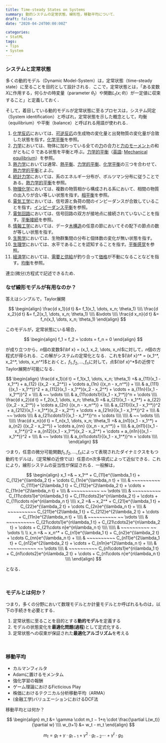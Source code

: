 ```yaml
---
title: Time-steady States on Systems 
summary: 動的システムの定常状態，線形性，移動平均について．
draft: false
date: "2020-04-24T00:00:00Z"

categories:
- StatML
tags:
- Tips
- System
---
```


### システムと定常状態

多くの動的モデル（Dynamic Model-System）は，定常状態（time-steady state）に至ることを目的として設計される．ここで，定常状態とは，「ある変数$X$に作用する，何らかの時変量（parameter $\theta_t$）や関数$L_t(x; \theta)$）が一定値に収束すること」と定義しておく．

そして，着目している動的モデルが定常状態に至るプロセスは，システム同定（System identification）と呼ばれ，定常状態を示した概念として，均衡（equilibrium）や平衡（balance）と呼ばれる用語が使われる．


1. [化学反応](https://ja.wikipedia.org/wiki/化学反応)においては、[可逆反応](https://ja.wikipedia.org/wiki/可逆反応)の生成物の変化量と出発物質の変化量が合致した状態を指す。[化学平衡](https://ja.wikipedia.org/wiki/化学平衡)を参照。
2. [力学](https://ja.wikipedia.org/wiki/力学)においては、物体に加わっている全ての[力](https://ja.wikipedia.org/wiki/力_(物理学))の合力と[力のモーメント](https://ja.wikipedia.org/wiki/力のモーメント)の和がともに 0 である状態を平衡と呼ぶ。[力学的平衡](https://ja.wikipedia.org/w/index.php?title=力学的平衡&action=edit&redlink=1)（[英語](https://ja.wikipedia.org/wiki/英語): [Mechanical equilibrium](https://en.wikipedia.org/wiki/Mechanical_equilibrium)）を参照。
3. [熱力学](https://ja.wikipedia.org/wiki/熱力学)においては通常、[熱平衡](https://ja.wikipedia.org/wiki/熱平衡)、[力学的平衡](https://ja.wikipedia.org/wiki/熱力学的平衡)、[化学平衡](https://ja.wikipedia.org/wiki/化学平衡)の三つを合わせて、[熱力学的平衡](https://ja.wikipedia.org/wiki/熱力学的平衡)とよぶ。
4. [統計力学](https://ja.wikipedia.org/wiki/統計力学)においては、系のエネルギー分布が、ボルツマン分布に従うことである。[熱力学的平衡](https://ja.wikipedia.org/wiki/熱力学的平衡)を参照。
5. [物理化学](https://ja.wikipedia.org/wiki/物理化学)においては、複数の物質相から構成される系において、相間の物質の出入りが合い等しい状態を指す。[相平衡](https://ja.wikipedia.org/wiki/相平衡)を参照。
6. [電気工学](https://ja.wikipedia.org/wiki/電気工学)においては、信号源と負荷の間のインピーダンスが合致していることを指す。[インピーダンス平衡](https://ja.wikipedia.org/wiki/インピーダンス平衡)を参照。
7. [電気回路](https://ja.wikipedia.org/wiki/電気回路)においては、信号回路の双方が接地点に接続されていないことを指す。[平衡接続](https://ja.wikipedia.org/wiki/平衡接続)を参照。
8. [情報工学](https://ja.wikipedia.org/wiki/情報工学)においては、データ[木構造](https://ja.wikipedia.org/wiki/木構造_(データ構造))の任意の節においてその配下の節点の数が等しい状態を指す。
9. [生態学](https://ja.wikipedia.org/wiki/生態学)においては、生物群集間の分布と個体数の変化が無い状態を指す。
10. [生理学](https://ja.wikipedia.org/wiki/生理学)においては、水平であることを認知することを指す。[平衡感覚](https://ja.wikipedia.org/wiki/平衡感覚)を参照。
11. [経済学](https://ja.wikipedia.org/wiki/経済学)においては、[需要と供給](https://ja.wikipedia.org/wiki/需要と供給)が釣り合って[価格](https://ja.wikipedia.org/wiki/価格)が不動になることなどを指す。[均衡](https://ja.wikipedia.org/wiki/均衡)を参照。


連立(微分)方程式で記述できるため．


### なぜ線形モデルが有用なのか？

答えはシンプルで，Taylor展開

$$
\begin{align}
\frac{d x_1}{d t} &= f_1(x_1, \dots, x_n; \theta_1) \\\\
\frac{d x_2}{d t} &= f_2(x_1, \dots, x_n; \theta_1) \\\\
&\vdots \\\\
\frac{d x_n}{d t} &= f_n(x_1, \dots, x_n; \theta_1) 
\end{align}
$$

このモデルが，定常状態にいる場合，

$$
\begin{align}
	f_1 = f_2 = \cdots = f_n = 0
\end{align}
$$

が成り立つから，$n$個の変数${\bf x} = (x_1, x_2, \dots, x_n)$に対して，$n$個の方程式が得られる．この解がシステムの定常化となる．これを${\bf x}^* = (x_1^*, x_2^*, \dots, x_n^*)$とおくと，$f_1, f_2, \dots, f_n$に対して，点${\bf x}^*$の近傍でTaylor展開が可能になる．

$$
\begin{align}
\frac{d x_1}{d t} 
= f_1(x_1, \dots, x_n; \theta_1) 
=& a_{11}(x_1 - x_1^*) + a_{12} {(x_2 - x_2^*)} + \cdots a_{1n} {(x_n - x_n^*)} + \\\\
& a_{111}{(x_1 - x_1^*)}^2 + a_{112}(x_1 - x_1^*)(x_2 - x_2^*) + \cdots + a_{11n}{(x_1 - x_1^*)}^2 + \\\\
& ~~ \vdots \\\\
& a_{11\cdots1}{(x_1 - x_1^*)}^n + \cdots \\\\
\frac{d x_2}{d t} 
= f_2(x_1, \dots, x_n; \theta_1) 
=& a_{21}(x_1 - x_1^*) + a_{22} {(x_2 - x_2^*)} + \cdots a_{2n} {(x_n - x_n^*)} + \\\\
& a_{211}{(x_1 - x_1^*)}^2 + a_{212}(x_1 - x_1^*)(x_2 - x_2^*) + \cdots + a_{21n}{(x_1 - x_1^*)}^2 + \\\\
& ~~ \vdots \\\\
& a_{21\cdots1}{(x_1 - x_1^*)}^n + \cdots \\\\ \\\\
& ~~ \vdots \\\\ \\\\\
\frac{d x_n}{d t} 
= f_n(x_1, \dots, x_n; \theta_1) 
=& a_{n1}(x_1 - x_1^*) + a_{n2} {(x_2 - x_2^*)} + \cdots a_{nn} {(x_n - x_n^*)} + \\\\
& a_{n11}{(x_1 - x_1^*)}^2 + a_{n12}(x_1 - x_1^*)(x_2 - x_2^*) + \cdots + a_{n1n}{(x_1 - x_1^*)}^2 + \\\\
& ~~ \vdots \\\\
& a_{n1\cdots1}{(x_1 - x_1^*)}^n + \cdots \\\\
\end{align}
$$

つまり，任意の微分可能関数$f_1, f_2, \dots, f_n$によって表現されたダイナミクスをもつ動的モデルは，（定常解の近傍では）任意のn次多項式によって近似できる．これにより，線形システムの妥当性が保証される．一般解は，

$$
\begin{align}
x_1 
=& ~ x_1^*  + C_{11}e^{\lambda_1 t} + C_{12}e^{\lambda_2 t} + \cdots C_{1n}e^{\lambda_n t} + \\\\
 & ~~~~~~~~~~ C_{111}e^{2\lambda_1 t} + C_{112}e^{2\lambda_2 t} + \cdots + C_{11n}e^{2\lambda_n t} + \\\\
 & ~~~~~~~~~~ ~~ \vdots \\\\
  & ~~~~~~~~~~ C_{11\cdots1}e^{n\lambda_1 t} + C_{11\cdots2}e^{n\lambda_2 t} + \cdots + C_{11\cdots n}e^{n\lambda_n t} \\\\
x_2
=& ~ x_2^*  + C_{21}e^{\lambda_1 t} + C_{22}e^{\lambda_2 t} + \cdots C_{2n}e^{\lambda_n t} + \\\\
 & ~~~~~~~~~~ C_{211}e^{2\lambda_1 t} + C_{212}e^{2\lambda_2 t} + \cdots + C_{11n}e^{2\lambda_n t} + \\\\
 & ~~~~~~~~~~ ~~ \vdots \\\\
  & ~~~~~~~~~~ C_{21\cdots1}e^{n\lambda_1 t} + C_{21\cdots2}e^{n\lambda_2 t} + \cdots + C_{21\cdots n}e^{n\lambda_n t} \\\\ \\\\\
& ~~~~~~~~~~ ~~ \vdots
\\ \\
x_n
=& ~ x_n^*  + C_{n1}e^{\lambda_1 t} + C_{n2}e^{\lambda_2 t} + \cdots C_{nn}e^{\lambda_n t} + \\\\
 & ~~~~~~~~~~ C_{n11}e^{2\lambda_1 t} + C_{n12}e^{2\lambda_2 t} + \cdots + C_{n1n}e^{2\lambda_n t} + \\\\
 & ~~~~~~~~~~ ~~ \vdots \\\\
  & ~~~~~~~~~~ C_{n1\cdots1}e^{n\lambda_1 t} + C_{n1\cdots2}e^{n\lambda_2 t} + \cdots + C_{n1\cdots n}e^{n\lambda_n t} \\\\
\end{align}
$$

となる．

<br>

### モデルとは何か？

つまり，多くの分野において数理モデルとか計量モデルとか呼ばれるものは，以下の手続きを必要とする．

1. 定常状態に至ることを目的とする**動的モデル**を定義する
2. モデルの状態変化を**最適化問題(過程**)として定式化する．
3. 定常状態への収束が保証された**最適化アルゴリズム**を考える

<br>

### 移動平均

- カルマンフィルタ
- Adamに置けるモメンタム
- 強化学習の報酬
- ゲーム理論におけるFicticious Play
- 株価におけるテクニカル分析移動平均（ARMA）
- (金融工学)バリュエーションにおけるDCF法

移動平均とは何か？


$$
\begin{align}
m_t &= \gamma \cdot m_t − 1+η \cdot \frac{\partial L(w_t)}{\partial w} \\\\
w_{t+1} &= w_t - m_t
\end{align}
$$

$$
m_t = g_t + \gamma \cdot g_{t-1} + \gamma^2 \cdot g_{t-2} \cdots + \gamma^t \cdot g_{0}
$$
